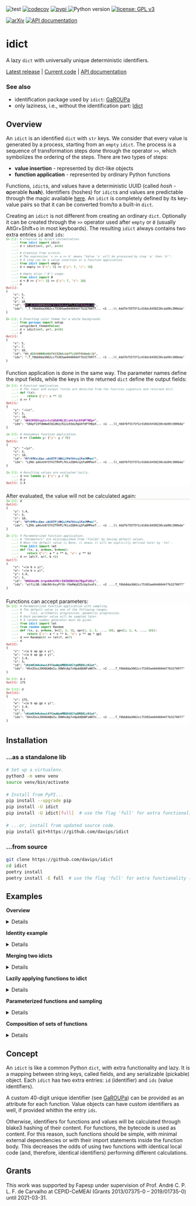 ![test](https://github.com/davips/idict/workflows/test/badge.svg)
[![codecov](https://codecov.io/gh/davips/idict/branch/main/graph/badge.svg)](https://codecov.io/gh/davips/idict)
<a href="https://pypi.org/project/idict">
<img src="https://img.shields.io/pypi/v/idict.svg?label=release&color=blue&style=flat-square" alt="pypi">
</a>
![Python version](https://img.shields.io/badge/python-3.8%20%7C%203.9-blue.svg)
[![license: GPL v3](https://img.shields.io/badge/License-GPLv3-blue.svg)](https://www.gnu.org/licenses/gpl-3.0)

<!--- [![DOI](https://zenodo.org/badge/DOI/10.5281/zenodo.5501845.svg)](https://doi.org/10.5281/zenodo.5501845) --->
[![arXiv](https://img.shields.io/badge/arXiv-2109.06028-b31b1b.svg?style=flat-square)](https://arxiv.org/abs/2109.06028)
[![API documentation](https://img.shields.io/badge/doc-API%20%28auto%29-a0a0a0.svg)](https://davips.github.io/idict)

# idict

A lazy `dict` with universally unique deterministic identifiers.

[Latest release](https://pypi.org/project/idict) |
[Current code](https://github.com/davips/idict) |
[API documentation](https://davips.github.io/idict)

### See also

* identification package used by `idict`: [GaROUPa](https://pypi.org/project/garoupa)
* only laziness, i.e., without the identification part: [ldict](https://pypi.org/project/ldict)

## Overview

An `idict` is an identified `dict` with `str` keys.
We consider that every value is generated by a process, starting from an `empty` `idict`. The process is a sequence of
transformation steps done through the operator `>>`, which symbolizes the ordering of the steps.
There are two types of steps:

* **value insertion** - represented by dict-like objects
* **function application** - represented by ordinary Python functions

Functions, `idict`s, and values have a deterministic UUID
(called _hosh_ - **o**perable **h**a**sh**). 
Identifiers (hoshes) for `idict`s and values are predictable through the
magic available [here](https://pypi.org/project/garoupa).
An `idict` is completely defined by its key-value pairs so that
it can be converted from/to a built-in `dict`.

Creating an `idict` is not different from creating an ordinary `dict`. Optionally it can be created through the `>>` operator
used after `empty` or `Ø` (usually AltGr+Shift+o in most keyboards).
The resulting `idict` always contains two extra entries `id` and `ids`:
![img.png](https://raw.githubusercontent.com/davips/idict/main/examples/img.png)

Function application is done in the same way. The parameter names define the input fields, while the keys in the
returned `dict` define the output fields:
![img_1.png](https://raw.githubusercontent.com/davips/idict/main/examples/img_1.png)

After evaluated, the value will not be calculated again:
![img_2.png](https://raw.githubusercontent.com/davips/idict/main/examples/img_2.png)

Functions can accept parameters:
![img_3.png](https://raw.githubusercontent.com/davips/idict/main/examples/img_3.png)


## Installation
### ...as a standalone lib
```bash
# Set up a virtualenv. 
python3 -m venv venv
source venv/bin/activate

# Install from PyPI...
pip install --upgrade pip
pip install -U idict
pip install -U idict[full]  # use the flag 'full' for extra functionality (recommended)

# ...or, install from updated source code.
pip install git+https://github.com/davips/idict
```

### ...from source
```bash
git clone https://github.com/davips/idict
cd idict
poetry install
poetry install -E full  # use the flag 'full' for extra functionality (recommended)
```

## Examples

**Overview**
<details>
<p>

```python3

# Creation by direct instantiation.
from idict import idict

d = idict(x=5, y=7, z=10)

# Creation from scratch.
# The expression 'v >> a >> b' means "Value 'v' will be processed by step 'a' then 'b'".
# A step can be a value insertion or a function application.
from idict import empty

d = empty >> {"x": 5} >> {"y": 7, "z": 10}

# Empty alias ('Ø') usage.
from idict import Ø

d = Ø >> {"x": 5} >> {"y": 7, "z": 10}
print(d)
"""
{
    "x": 5,
    "y": 7,
    "z": 10,
    "_id": "SV_4fc23c71a6bb954f6f2ed40e440cfd2b76087",
    "_ids": "GS_cb0fda15eac732cb08351e71fc359058b93bd... +1 ...gk_64fdf435fc9aa10be990397ff8fa92888792c"
}
"""
```

```python3


# Inverting color theme for a white background.
from garoupa import setup

setup(dark_theme=False)
d = idict(x=5, y=7, z=10)
print(d)


"""
{
    "x": 5,
    "y": 7,
    "z": 10,
    "_id": "SV_4fc23c71a6bb954f6f2ed40e440cfd2b76087",
    "_ids": "GS_cb0fda15eac732cb08351e71fc359058b93bd... +1 ...gk_64fdf435fc9aa10be990397ff8fa92888792c"
}
"""
```

```python3


# Function application.
# The input and output fields are detected from the function signature and returned dict.
def f(x):
    return {"y": x ** 2}


d2 = d >> f
print(d2)
"""
{
    "y": "→(x)",
    "x": 5,
    "z": 10,
    "_id": "J.WMNtqzVe2LiO8Ez4Wkgpa6zsBS.o529OTeWhNo",
    "_ids": "j6dsrYpQ-9A6BFtY5T98d-UeFJOS.o529OTeWhNo... +1 ...gk_64fdf435fc9aa10be990397ff8fa92888792c"
}
"""
```

```python3


# Anonymous function application.
d2 = d >> (lambda y: {"y": y / 5})
print(d)
"""
{
    "x": 5,
    "y": 7,
    "z": 10,
    "_id": "SV_4fc23c71a6bb954f6f2ed40e440cfd2b76087",
    "_ids": "GS_cb0fda15eac732cb08351e71fc359058b93bd... +1 ...gk_64fdf435fc9aa10be990397ff8fa92888792c"
}
"""
```

```python3


# Resulting values are evaluated lazily.
d >>= lambda y: {"y": y / 5}
print(d.y)
"""
1.4
"""
```

```python3


print(d)
"""
{
    "y": 1.4,
    "x": 5,
    "z": 10,
    "_id": "7uAa.i.4XbFyFY7OLx2TfzMQOeYZim1XGTCOzwYg",
    "_ids": "S-Vd.8e3nPaYsNmqhkiGDdvZUvVZim1XGTCOzwYg... +1 ...gk_64fdf435fc9aa10be990397ff8fa92888792c"
}
"""
```

```python3


# Parameterized function application.
# "Parameters" are distinguished from "fields" by having default values.
# When the default value is None, it means it will be explicitly defined later by 'let'.
from idict import let


def f(x, y, a=None, b=None):
    return {"z": a * x ** b, "w": y ** b}


d2 = d >> let(f, a=7, b=2)
print(d2)
"""
{
    "z": "→(a b x y)",
    "w": "→(a b x y)",
    "y": 1.4,
    "x": 5,
    "_id": "cLQzLVSJU.N2iT-5OaZWUEnnYWUHK5qjURoS6ymD",
    "_ids": "S969viykMVgKVqEgHOtHyhIaHGhMt9l9.mkvh7xr... +2 ...GS_cb0fda15eac732cb08351e71fc359058b93bd"
}
"""
```

```python3


# Parameterized function application with sampling.
# The default value is one of the following ranges, 
#     list, arithmetic progression, geometric progression.
# Each parameter value will be sampled later.
# A random number generator must be given.
from idict import let
from random import Random


def f(x, y, a=None, b=[1, 2, 3], ap=[1, 2, 3, ..., 10], gp=[1, 2, 4, ..., 16]):
    return {"z": a * x ** b, "w": y ** ap * gp}


d2 = d >> Random(0) >> let(f, a=7)
print(d2)
"""
{
    "z": "→(a b ap gp x y)",
    "w": "→(a b ap gp x y)",
    "y": 1.4,
    "x": 5,
    "_id": "JNtKgf-Bz7S5z6QwqzWKKM5OLM4QR7OmcORBo47s",
    "_ids": "fg5iyZsHWufuM4dbS6MIkjrWYV7FeKkyMh6p2wM3... +2 ...GS_cb0fda15eac732cb08351e71fc359058b93bd"
}
"""
```

```python3

print(d2.z)
"""
175
"""
```

```python3

print(d2)
"""
{
    "z": 175,
    "w": "10.541350399999995",
    "y": 1.4,
    "x": 5,
    "_id": "JNtKgf-Bz7S5z6QwqzWKKM5OLM4QR7OmcORBo47s",
    "_ids": "fg5iyZsHWufuM4dbS6MIkjrWYV7FeKkyMh6p2wM3... +2 ...GS_cb0fda15eac732cb08351e71fc359058b93bd"
}
"""
```


</p>
</details>

**Identity example**
<details>
<p>

```python3
from idict import idict

a = idict(x=3)
print(a)
"""
{
    "x": 3,
    "_id": "ME_bd0a8d9d8158cdbb9d7d4c7af1659ca1dabc9",
    "_ids": "ME_bd0a8d9d8158cdbb9d7d4c7af1659ca1dabc9"
}
"""
```

```python3

b = idict(y=5)
print(b)
"""
{
    "y": 5,
    "_id": "EI_20378979f4669f2e318ae9742e214fd4880d7",
    "_ids": "EI_20378979f4669f2e318ae9742e214fd4880d7"
}
"""
```

```python3

print(a >> b)
"""
{
    "x": 3,
    "y": 5,
    "_id": "pl_bb7e60e68670707cdef7dfd31096db4c63c91",
    "_ids": "ME_bd0a8d9d8158cdbb9d7d4c7af1659ca1dabc9 EI_20378979f4669f2e318ae9742e214fd4880d7"
}
"""
```


</p>
</details>

**Merging two idicts**
<details>
<p>

```python3
from idict import idict

a = idict(x=3)
print(a)
"""
{
    "x": 3,
    "_id": "ME_bd0a8d9d8158cdbb9d7d4c7af1659ca1dabc9",
    "_ids": "ME_bd0a8d9d8158cdbb9d7d4c7af1659ca1dabc9"
}
"""
```

```python3

b = idict(y=5)
print(b)
"""
{
    "y": 5,
    "_id": "EI_20378979f4669f2e318ae9742e214fd4880d7",
    "_ids": "EI_20378979f4669f2e318ae9742e214fd4880d7"
}
"""
```

```python3

print(a >> b)
"""
{
    "x": 3,
    "y": 5,
    "_id": "pl_bb7e60e68670707cdef7dfd31096db4c63c91",
    "_ids": "ME_bd0a8d9d8158cdbb9d7d4c7af1659ca1dabc9 EI_20378979f4669f2e318ae9742e214fd4880d7"
}
"""
```


</p>
</details>

**Lazily applying functions to idict**
<details>
<p>

```python3
from idict import idict

a = idict(x=3)
print(a)
"""
{
    "x": 3,
    "_id": "ME_bd0a8d9d8158cdbb9d7d4c7af1659ca1dabc9",
    "_ids": "ME_bd0a8d9d8158cdbb9d7d4c7af1659ca1dabc9"
}
"""
```

```python3

a = a >> idict(y=5) >> {"z": 7} >> (lambda x, y, z: {"r": x ** y // z})
print(a)
"""
{
    "r": "→(x y z)",
    "x": 3,
    "y": 5,
    "z": 7,
    "_id": "kgdz8xfS7IuGtukIPe37KhAUrB2P4S3OFdPs8Gab",
    "_ids": "CXqa2zRRNd7Aj5wI8JTJ0O-7ML0P4S3OFdPs8Gab... +2 ...ZN_eccacd999c26ce18c98f9a17a6f47adcf162a"
}
"""
```

```python3

print(a.r)
"""
34
"""
```

```python3

print(a)
"""
{
    "r": 34,
    "x": 3,
    "y": 5,
    "z": 7,
    "_id": "kgdz8xfS7IuGtukIPe37KhAUrB2P4S3OFdPs8Gab",
    "_ids": "CXqa2zRRNd7Aj5wI8JTJ0O-7ML0P4S3OFdPs8Gab... +2 ...ZN_eccacd999c26ce18c98f9a17a6f47adcf162a"
}
"""
```


</p>
</details>

**Parameterized functions and sampling**
<details>
<p>

```python3
from random import Random

from idict import Ø, let


# A function provide input fields and, optionally, parameters.
# For instance:
# 'a' is sampled from an arithmetic progression
# 'b' is sampled from a geometric progression
# Here, the syntax for default parameter values is borrowed with a new meaning.
def fun(x, y, a=[-100, -99, -98, ..., 100], b=[0.0001, 0.001, 0.01, ..., 100000000]):
    return {"z": a * x + b * y}


def simplefun(x, y):
    return {"z": x * y}


# Creating an empty idict. Alternatively: d = idict().
d = Ø >> {}
d.show(colored=False)
"""
{
    "_id": "0000000000000000000000000000000000000000",
    "_ids": {}
}
"""
```

```python3

# Putting some values. Alternatively: d = idict(x=5, y=7).
d["x"] = 5
d["y"] = 7
print(d)
"""
{
    "x": 5,
    "y": 7,
    "_id": "BB_fad4374ca911f344859dab8e4b016ba2fe65b",
    "_ids": "GS_cb0fda15eac732cb08351e71fc359058b93bd WK_6ba95267cec724067d58b3186ecbcaa4253ad"
}
"""
```

```python3

# Parameter values are uniformly sampled.
d1 = d >> simplefun
print(d1)
print(d1.z)
"""
{
    "z": "→(x y)",
    "x": 5,
    "y": 7,
    "_id": "VqfQeuBWL7Xv1FwWe6pzgqJwclRMPNZuFtrAIt6g",
    "_ids": "9KKem6QL-I8C0Yk0q3URBt-aNXHMPNZuFtrAIt6g... +1 ...WK_6ba95267cec724067d58b3186ecbcaa4253ad"
}
35
"""
```

```python3

d2 = d >> simplefun
print(d2)
print(d2.z)
"""
{
    "z": "→(x y)",
    "x": 5,
    "y": 7,
    "_id": "VqfQeuBWL7Xv1FwWe6pzgqJwclRMPNZuFtrAIt6g",
    "_ids": "9KKem6QL-I8C0Yk0q3URBt-aNXHMPNZuFtrAIt6g... +1 ...WK_6ba95267cec724067d58b3186ecbcaa4253ad"
}
35
"""
```

```python3

# Parameter values can also be manually set.
e = d >> let(fun, a=5, b=10)
print(e.z)
"""
95
"""
```

```python3

# Not all parameters need to be set.
e = d >> Random() >> let(fun, a=5)
print("e =", e.z)
"""
e = 95.0
"""
```

```python3

# Each run will be a different sample for the missing parameters.
e = e >> Random() >> let(fun, a=5)
print("e =", e.z)
"""
e = 7000025.0
"""
```

```python3

# We can define the initial state of the random sampler.
# It will be in effect from its location place onwards in the expression.
e = d >> Random(0) >> let(fun, a=5)
print(e.z)
"""
725.0
"""
```

```python3

# All runs will yield the same result,
# if starting from the same random number generator seed.
e = e >> Random(0) >> let(fun, a=[555, 777])
print("Let 'a' be a list:", e.z)
"""
Let 'a' be a list: 700003885.0
"""
```

```python3

# Reproducible different runs are achievable by using a single random number generator.
e = e >> Random(0) >> let(fun, a=[5, 25, 125, ..., 10000])
print("Let 'a' be a geometric progression:", e.z)
"""
Let 'a' be a geometric progression: 700003125.0
"""
```

```python3
rnd = Random(0)
e = d >> rnd >> let(fun, a=5)
print(e.z)
e = d >> rnd >> let(fun, a=5)  # Alternative syntax.
print(e.z)
"""
725.0
700000025.0
"""
```

```python3

# Output fields can be defined dynamically through parameter values.
# Input fields can be defined dynamically through kwargs.
copy = lambda source=None, target=None, **kwargs: {target: kwargs[source]}
d = empty >> {"x": 5}
d >>= let(copy, source="x", target="y")
print(d)
d.evaluate()
print(d)

"""
{
    "y": "→(source target x)",
    "x": 5,
    "_id": "xmcjrFNT-2nEr3vizzx-44QwV5kwDfaOqWWvzOrq",
    "_ids": "3Tv6p5fZ936EK1DUkkcYAgWPbrmwDfaOqWWvzOrq GS_cb0fda15eac732cb08351e71fc359058b93bd"
}
{
    "y": 5,
    "x": 5,
    "_id": "xmcjrFNT-2nEr3vizzx-44QwV5kwDfaOqWWvzOrq",
    "_ids": "3Tv6p5fZ936EK1DUkkcYAgWPbrmwDfaOqWWvzOrq GS_cb0fda15eac732cb08351e71fc359058b93bd"
}
"""
```


</p>
</details>

**Composition of sets of functions**
<details>
<p>

```python3
from random import Random

from idict import Ø


# A multistep process can be defined without applying its functions


def g(x, y, a=[1, 2, 3, ..., 10], b=[0.00001, 0.0001, 0.001, ..., 100000]):
    return {"z": a * x + b * y}


def h(z, c=[1, 2, 3]):
    return {"z": c * z}


# In the 'idict' framework 'data is function',
# so the alias Ø represents the 'empty data object' and the 'reflexive function' at the same time.
# In other words: 'inserting nothing' has the same effect as 'doing nothing'.
fun = Ø >> g >> h  # 'empty' or 'Ø' enable the cartesian product of the subsequent sets of functions within the expression.
print(fun)
"""
«λ{} × λ»
"""
```

```python3

# Before a function is applied to a dict-like, the function free parameters remain unsampled.
# The result is an ordered set of composite functions.
d = {"x": 5, "y": 7} >> (Random(0) >> fun)
print(d)
"""
{
    "z": "→(c z→(a b x y))",
    "x": 5,
    "y": 7,
    "_id": "YZWooP03q0mFec8tjNwy3YuAohamevfjG3VAFXL-",
    "_ids": "5PKBLX4-dGDGHUifvK.QYVLeZTgmevfjG3VAFXL-... +1 ...WK_6ba95267cec724067d58b3186ecbcaa4253ad"
}
"""
```

```python3

print(d.z)
"""
105.0
"""
```

```python3

d = {"x": 5, "y": 7} >> (Random(0) >> fun)
print(d.z)
"""
105.0
"""
```

```python3

# Reproducible different runs by passing a stateful random number generator.
rnd = Random(0)
e = d >> rnd >> fun
print(e.z)
"""
105.0
"""
```

```python3

e = d >> rnd >> fun
print(e.z)
"""
14050.0
"""
```

```python3

# Repeating the same results.
rnd = Random(0)
e = d >> rnd >> fun
print(e.z)
"""
105.0
"""
```

```python3

e = d >> rnd >> fun
print(e.z)
"""
14050.0
"""
```


</p>
</details>

<persistence>

## Concept

An `idict` is like a common Python `dict`, with extra functionality and lazy. 
It is a mapping between string keys, called
fields, and any serializable (pickable) object.
Each `idict` has two extra entries: `id` (identifier) and `ids` (value identifiers).

A custom 40-digit unique identifier (see [GaROUPa](https://pypi.org/project/garoupa))
can be provided as an attribute for each function.
Value objects can have custom identifiers as well, if provided whithin the entry `ids`. 

Otherwise, identifiers for functions and values will be calculated through blake3 hashing of their content.
For functions, the bytecode is used as content. 
For this reason, such functions should be simple, with minimal external dependencies or
with their import statements inside the function body.
This decreases the odds of using two functions with identical local code (and, therefore, identical identifiers) 
performing different calculations.

## Grants

This work was supported by Fapesp under supervision of
Prof. André C. P. L. F. de Carvalho at CEPID-CeMEAI (Grants 2013/07375-0 – 2019/01735-0)
until 2021-03-31.
